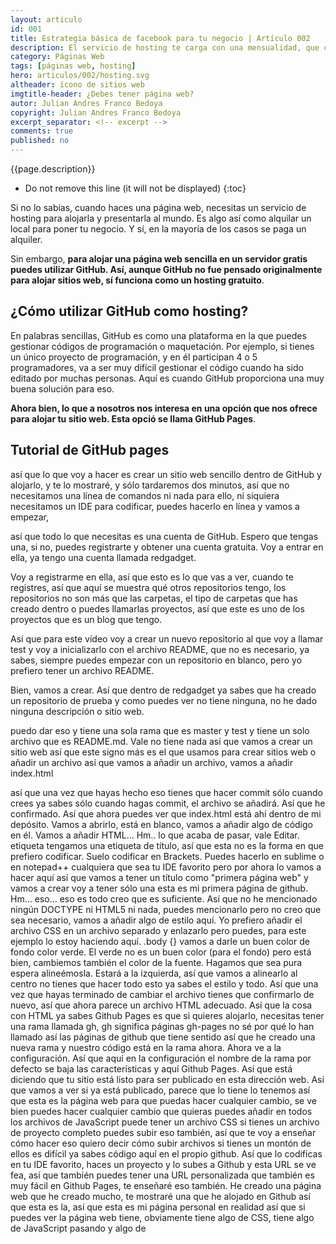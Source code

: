 ```yaml
---
layout: articulo
id: 001
title: Estrategia básica de facebook para tu negocio | Artículo 002
description: El servicio de hosting te carga con una mensualidad, que comenzando tu emprendimiento, no es recomendable. Aquí te enseño la solución perfecta.
category: Páginas Web
tags: [páginas web, hosting]
hero: articulos/002/hosting.svg
altheader: ícono de sitios web
imgtitle-header: ¿Debes tener página web?
autor: Julian Andres Franco Bedoya
copyright: Julian Andres Franco Bedoya
excerpt_separator: <!-- excerpt -->
comments: true
published: no
---
```

{{page.description}}

<!-- excerpt -->

* Do not remove this line (it will not be displayed)
{:toc}

Si no lo sabías, cuando haces una página web, necesitas un servicio de hosting para alojarla y presentarla al mundo. Es algo así como alquilar un local para poner tu negocio. Y sí, en la mayoría de los casos se paga un alquiler.

Sin embargo, **para alojar una página web sencilla en un servidor gratis puedes utilizar GitHub. Así, aunque GitHub no fue pensado originalmente para alojar sitios web, sí funciona como un hosting gratuito**.

## ¿Cómo utilizar GitHub como hosting?

En palabras sencillas, GitHub es como una plataforma en la que puedes gestionar códigos de programación o maquetación. Por ejemplo, si tienes un único proyecto de programación, y en él participan 4 o 5 programadores, va a ser muy difícil gestionar el código cuando ha sido editado por muchas personas. Aquí es cuando GitHub proporciona una muy buena solución para eso.

**Ahora bien, lo que a nosotros nos interesa en una opción que nos ofrece para alojar tu sitio web. Esta opció se llama GitHub Pages**.

## Tutorial de GitHub pages

 así que lo que voy a hacer es crear un sitio web sencillo dentro de GitHub y alojarlo, y te lo mostraré, y sólo tardaremos dos minutos, así que no necesitamos una línea de comandos ni nada para ello, ni siquiera necesitamos un IDE para codificar, puedes hacerlo en línea y vamos a empezar,
 
 así que todo lo que necesitas es una cuenta de GitHub. Espero que tengas una, si no, puedes registrarte y obtener una cuenta gratuita. Voy a entrar en ella, ya tengo una cuenta llamada redgadget.
 
 Voy a registrarme en ella, así que esto es lo que vas a ver, cuando te registres, así que aquí se muestra qué otros repositorios tengo, los repositorios no son más que las carpetas, el tipo de carpetas que has creado dentro o puedes llamarlas proyectos, así que este es uno de los proyectos que es un blog que tengo.
 
 Así que para este vídeo voy a crear un nuevo repositorio al que voy a llamar test y voy a inicializarlo con el archivo README, que no es necesario, ya sabes, siempre puedes empezar con un repositorio en blanco, pero yo prefiero tener un archivo README.
 
 Bien, vamos a crear. Así que dentro de redgadget ya sabes que ha creado un repositorio de prueba y como puedes ver no tiene ninguna, no he dado ninguna descripción o sitio web.
 
 puedo dar eso y tiene una sola rama que es master y test y tiene un solo archivo que es README.md. Vale no tiene nada así que vamos a crear un sitio web así que este signo más es el que usamos para crear sitios web o añadir un archivo así que vamos a añadir un archivo, vamos a añadir index.html
 
 así que una vez que hayas hecho eso tienes que hacer commit sólo cuando crees ya sabes sólo cuando hagas commit, el archivo se añadirá. Así que he confirmado. Así que ahora puedes ver que index.html está ahí dentro de mi depósito. Vamos a abrirlo, está en blanco, vamos a añadir algo de código en él. Vamos a añadir HTML... Hm.. lo que acaba de pasar, vale Editar. etiqueta tengamos una etiqueta de título, así que esta no es la forma en que prefiero codificar. Suelo codificar en Brackets. Puedes hacerlo en sublime o en notepad++ cualquiera que sea tu IDE favorito pero por ahora lo vamos a hacer aquí así que vamos a tener un título como "primera página web" y vamos a crear voy a tener sólo una esta es mi primera página de github. Hm... eso... eso es todo creo que es suficiente. Así que no he mencionado ningún DOCTYPE ni HTML5 ni nada, puedes mencionarlo pero no creo que sea necesario, vamos a añadir algo de estilo aquí. Yo prefiero añadir el archivo CSS en un archivo separado y enlazarlo pero puedes, para este ejemplo lo estoy haciendo aquí. .body {} vamos a darle un buen color de fondo color verde. El verde no es un buen color (para el fondo) pero está bien, cambiemos también el color de la fuente. Hagamos que sea pura espera alineémosla. Estará a la izquierda, así que vamos a alinearlo al centro no tienes que hacer todo esto ya sabes el estilo y todo. Así que una vez que hayas terminado de cambiar el archivo tienes que confirmarlo de nuevo, así que ahora parece un archivo HTML adecuado. Así que la cosa con HTML ya sabes Github Pages es que si quieres alojarlo, necesitas tener una rama llamada gh, gh significa páginas gh-pages no sé por qué lo han llamado así las páginas de github que tiene sentido así que he creado una nueva rama y nuestro código está en la rama ahora. Ahora ve a la configuración. Así que aquí en la configuración el nombre de la rama por defecto se baja las características y aquí Github Pages. Así que está diciendo que tu sitio está listo para ser publicado en esta dirección web. Así que vamos a ver si ya está publicado, parece que lo tiene lo tenemos así que esta es la página web para que puedas hacer cualquier cambio, se ve bien puedes hacer cualquier cambio que quieras puedes añadir en todos los archivos de JavaScript puede tener un archivo CSS si tienes un archivo de proyecto completo puedes subir eso también, así que te voy a enseñar cómo hacer eso quiero decir cómo subir archivos si tienes un montón de ellos es difícil ya sabes código aquí en el propio github. Así que lo codificas en tu IDE favorito, haces un proyecto y lo subes a Github y esta URL se ve fea, así que también puedes tener una URL personalizada que también es muy fácil en Github Pages, te enseñaré eso también. He creado una página web que he creado mucho, te mostraré una que he alojado en Github así que esta es la, así que esta es mi página personal en realidad así que si puedes ver la página web tiene, obviamente tiene algo de CSS, tiene algo de JavaScript pasando y algo de 
